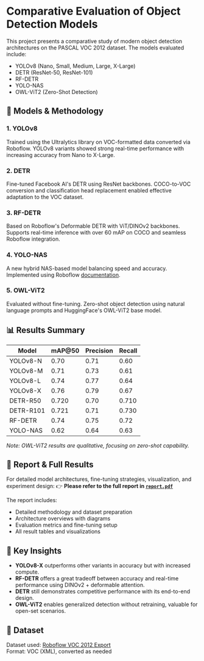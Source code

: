 
# Comparative Evaluation of Object Detection Models

This project presents a comparative study of modern object detection architectures on the PASCAL VOC 2012 dataset. The models evaluated include:

- YOLOv8 (Nano, Small, Medium, Large, X-Large)
- DETR (ResNet-50, ResNet-101)
- RF-DETR
- YOLO-NAS
- OWL-ViT2 (Zero-Shot Detection)

## 🚀 Models & Methodology

### 1. YOLOv8
Trained using the Ultralytics library on VOC-formatted data converted via Roboflow. YOLOv8 variants showed strong real-time performance with increasing accuracy from Nano to X-Large.

### 2. DETR
Fine-tuned Facebook AI's DETR using ResNet backbones. COCO-to-VOC conversion and classification head replacement enabled effective adaptation to the VOC dataset.

### 3. RF-DETR
Based on Roboflow's Deformable DETR with ViT/DINOv2 backbones. Supports real-time inference with over 60 mAP on COCO and seamless Roboflow integration.

### 4. YOLO-NAS
A new hybrid NAS-based model balancing speed and accuracy. Implemented using Roboflow [documentation](https://docs.ultralytics.com/models/yolo-nas/).

### 5. OWL-ViT2
Evaluated without fine-tuning. Zero-shot object detection using natural language prompts and HuggingFace's OWL-ViT2 base model.

## 📊 Results Summary

| Model          | mAP@50 | Precision | Recall |
|----------------|--------|-----------|--------|
| YOLOv8-N       | 0.70   | 0.71      | 0.60   |
| YOLOv8-M       | 0.71   | 0.73      | 0.61   |
| YOLOv8-L       | 0.74   | 0.77      | 0.64   |
| YOLOv8-X       | 0.76   | 0.79      | 0.67   |
| DETR-R50       | 0.720  | 0.70      | 0.710  |
| DETR-R101      | 0.721  | 0.71      | 0.730  |
| RF-DETR        | 0.74   | 0.75      | 0.72   |
| YOLO-NAS       | 0.62   |0.64       | 0.63   |


_Note: OWL-ViT2 results are qualitative, focusing on zero-shot capability._

## 📄 Report & Full Results

For detailed model architectures, fine-tuning strategies, visualization, and experiment design:
👉 **Please refer to the full report in [`report.pdf`](report.pdf)**

The report includes:
- Detailed methodology and dataset preparation
- Architecture overviews with diagrams
- Evaluation metrics and fine-tuning setup
- All result tables and visualizations

## 🧠 Key Insights

- **YOLOv8-X** outperforms other variants in accuracy but with increased compute.
- **RF-DETR** offers a great tradeoff between accuracy and real-time performance using DINOv2 + deformable attention.
- **DETR** still demonstrates competitive performance with its end-to-end design.
- **OWL-ViT2** enables generalized detection without retraining, valuable for open-set scenarios.

## 📂 Dataset

Dataset used: [Roboflow VOC 2012 Export](https://universe.roboflow.com/jacob-solawetz/pascal-voc-2012/dataset/13)  
Format: VOC (XML), converted as needed





